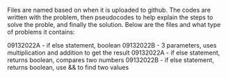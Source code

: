 Files are named based on when it is uploaded to github.
The codes are written with the problem, then pseudocodes to help explain the steps to solve the proble, and finally the solution.
Below are the files and what type of problems it contains:

09132022A - if else statement, boolean
09132022B - 3 parameters, uses multiplication and addition to get the result
09132022A - if else statement, returns boolean, compares two numbers
09132022B - if else statement, returns boolean, use && to find two values
